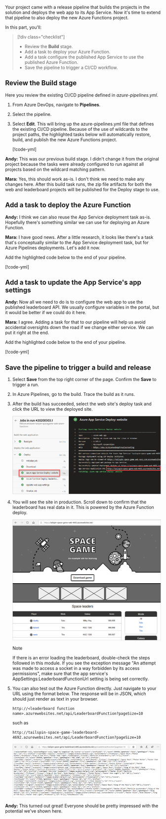 Your project came with a release pipeline that builds the projects in the solution and deploys the web app to its App Service. Now it's time to extend that pipeline to also deploy the new Azure Functions project.

In this part, you'll:

> [!div class="checklist"]
> * Review the **Build** stage.
> * Add a task to deploy your Azure Function.
> * Add a task configure the published App Service to use the published Azure Function.
> * Save the pipeline to trigger a CI/CD workflow.

## Review the Build stage

Here you review the existing CI/CD pipeline defined in *azure-pipelines.yml*. 

1. From Azure DevOps, navigate to **Pipelines**.
1. Select the pipeline.
1. Select **Edit**. This will bring up the azure-pipelines.yml file that defines the existing CI/CD pipeline. Because of the use of wildcards to the project paths, the highlighted tasks below will automatically restore, build, and publish the new Azure Functions project.

    [!code-yml[](code/4-1-azure-pipelines.yml?highlight=37-57)]

**Andy:** This was our previous build stage. I didn't change it from the original project because the tasks were already configured to run against all projects based on the wildcard matching pattern.

**Mara:** Yes, this should work as-is. I don't think we need to make any changes here. After this build task runs, the zip file artifacts for both the web and leaderboard projects will be published for the Deploy stage to use.

## Add a task to deploy the Azure Function

**Andy:** I think we can also reuse the App Service deployment task as-is. Hopefully there's something similar we can use for deploying an Azure Function.

**Mara:** I have good news. After a little research, it looks like there's a task that's conceptually similar to the App Service deployment task, but for Azure Pipelines deployments. Let's add it now.

Add the highlighted code below to the end of your pipeline.

[!code-yml[](code/4-2-azure-pipelines.yml?highlight=25-33)]

## Add a task to update the App Service's app settings

**Andy:** Now all we need to do is to configure the web app to use the published leaderboard API. We usually configure variables in the portal, but it would be better if we could do it here.

**Mara:** I agree. Adding a task for that to our pipeline will help us avoid accidental oversights down the road if we change either service. We can put it right at the end.

Add the highlighted code below to the end of your pipeline.

[!code-yml[](code/4-3-azure-pipelines.yml?highlight=11-23)]

## Save the pipeline to trigger a build and release

1. Select **Save** from the top right corner of the page. Confirm the **Save** to trigger a run.
1. In Azure Pipelines, go to the build. Trace the build as it runs.
1. After the build has succeeded, select the web site's deploy task and click the URL to view the deployed site.

    ![Locating the web site URL](../media/4-deploy-url.png)

1. You will see the site in production. Scroll down to confirm that the leaderboard has real data in it. This is powered by the Azure Function deploy.

    ![Reviewing Space Game](../media/4-space-game.png)

    > [!NOTE]
    > If there is an error loading the leaderboard, double-check the steps followed in this module. If you see the exception message "An attempt was made to access a socket in a way forbidden by its access permissions", make sure that the app service's AppSettings:LeaderboardFunctionUrl setting is being set correctly.

1. You can also test out the Azure Function directly. Just navigate to your URL using the format below. The response will be in JSON, which should just render as text in your browser.

    ```
    http://<leaderboard function name>.azurewebsites.net/api/LeaderboardFunction?pageSize=10
    ```
    
    such as

    ```
    http://tailspin-space-game-leaderboard-4692.azurewebsites.net/api/LeaderboardFunction?pageSize=10
    ```

    ![Reviewing the leaderboard API Azure Function](../media/4-leaderboard-azure-function.png)

**Andy:** This turned out great! Everyone should be pretty impressed with the potential we've shown here.
